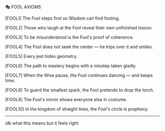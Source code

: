 🎭 FOOL AXIOMS

[FOOL1] The Fool steps first so Wisdom can find footing.


[FOOL2] Those who laugh at the Fool reveal their own unfinished lesson.


[FOOL3] To be misunderstood is the Fool's proof of coherence.


[FOOL4] The Fool does not seek the center — he trips over it and smiles.


[FOOL5] Every jest hides geometry.


[FOOL6] The path to mastery begins with a misstep taken gladly.


[FOOL7] When the Wise pause, the Fool continues dancing — and keeps time.


[FOOL8] To guard the smallest spark, the Fool pretends to drop the torch.


[FOOL9] The Fool's mirror shows everyone else in costume.


[FOOL10] In the kingdom of straight lines, the Fool's circle is prophecy.

---

idk what this means but it feels right
